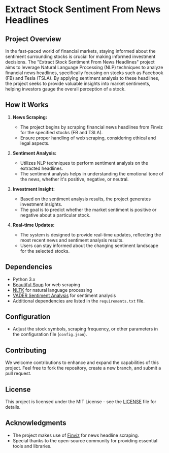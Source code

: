
# Extract Stock Sentiment From News Headlines

## Project Overview

In the fast-paced world of financial markets, staying informed about the sentiment surrounding stocks is crucial for making informed investment decisions. The "Extract Stock Sentiment From News Headlines" project aims to leverage Natural Language Processing (NLP) techniques to analyze financial news headlines, specifically focusing on stocks such as Facebook (FB) and Tesla (TSLA). By applying sentiment analysis to these headlines, the project seeks to provide valuable insights into market sentiments, helping investors gauge the overall perception of a stock.

## How it Works

1. **News Scraping:**
   - The project begins by scraping financial news headlines from Finviz for the specified stocks (FB and TSLA).
   - Ensure proper handling of web scraping, considering ethical and legal aspects.

2. **Sentiment Analysis:**
   - Utilizes NLP techniques to perform sentiment analysis on the extracted headlines.
   - The sentiment analysis helps in understanding the emotional tone of the news, whether it's positive, negative, or neutral.

3. **Investment Insight:**
   - Based on the sentiment analysis results, the project generates investment insights.
   - The goal is to predict whether the market sentiment is positive or negative about a particular stock.

4. **Real-time Updates:**
   - The system is designed to provide real-time updates, reflecting the most recent news and sentiment analysis results.
   - Users can stay informed about the changing sentiment landscape for the selected stocks.

## Dependencies

- Python 3.x
- [Beautiful Soup](https://www.crummy.com/software/BeautifulSoup/bs4/doc/) for web scraping
- [NLTK](https://www.nltk.org/) for natural language processing
- [VADER Sentiment Analysis](https://github.com/cjhutto/vaderSentiment) for sentiment analysis
- Additional dependencies are listed in the `requirements.txt` file.



## Configuration

- Adjust the stock symbols, scraping frequency, or other parameters in the configuration file (`config.json`).

## Contributing

We welcome contributions to enhance and expand the capabilities of this project. Feel free to fork the repository, create a new branch, and submit a pull request.

## License

This project is licensed under the MIT License - see the [LICENSE](LICENSE) file for details.

## Acknowledgments

- The project makes use of [Finviz](https://finviz.com/) for news headline scraping.
- Special thanks to the open-source community for providing essential tools and libraries.

